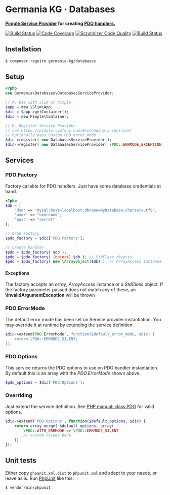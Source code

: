 # Germania KG · Databases

**[Pimple Service Provider](https://pimple.symfony.com/#extending-a-container) for creating [PDO handlers.](http://php.net/manual/en/pdo.construct.php)**


[![Build Status](https://travis-ci.org/GermaniaKG/Databases.svg?branch=master)](https://travis-ci.org/GermaniaKG/Databases)
[![Code Coverage](https://scrutinizer-ci.com/g/GermaniaKG/Databases/badges/coverage.png?b=master)](https://scrutinizer-ci.com/g/GermaniaKG/Databases/?branch=master)
[![Scrutinizer Code Quality](https://scrutinizer-ci.com/g/GermaniaKG/Databases/badges/quality-score.png?b=master)](https://scrutinizer-ci.com/g/GermaniaKG/Databases/?branch=master)
[![Build Status](https://scrutinizer-ci.com/g/GermaniaKG/Databases/badges/build.png?b=master)](https://scrutinizer-ci.com/g/GermaniaKG/Databases/build-status/master)


## Installation

```bash
$ composer require germania-kg/databases
```

## Setup

```php
<?php
use Germania\Databases\DatabasesServiceProvider;

// A. Use with Slim or Pimple
$app = new \Slim\App;
$dic = $app->getContainer();
$dic = new Pimple\Container;

// B. Register Service Provider.
// see https://pimple.symfony.com/#extending-a-container
// Optionally pass custom PDO error mode
$dic->register( new DatabasesServiceProvider );
$dic->register( new DatabasesServiceProvider( \PDO::ERRMODE_EXCEPTION ) );
```


## Services

### PDO.Factory

Factory callable for PDO handlers. Just have some database credentials at hand. 

```php
<?php
$db = [
	'dsn' => "mysql:host=localhost;dbname=MyDatabase;charset=utf8",
	'user' => "username",
	'pass' => "secret"
];

// Grab Factory
$pdo_factory = $dic['PDO.Factory'];

// Create handler
$pdo = $pdo_factory( $db );
$pdo = $pdo_factory( (object) $db ); // StdClass objects
$pdo = $pdo_factory( new \ArrayObject($db) ); // ArrayAccess instance
```

#### Exceptions
The factory accepts an *array*, *ArrayAccess* instance or a *StdClass* object. If the factory parameter passed does not match any of these, an **\InvalidArgumentException** will be thrown

### PDO.ErrorMode

The default error mode has been set on Service provider instantiation. You may override it at runtime by extending the service definition:

```php
$dic->extend(PDO.ErrorMode', function($default_error_mode, $dic) {
    return \PDO::ERRMODE_SILENT;
});
```

### PDO.Options

This service returns the PDO options to use on PDO handler instantiation. By default this is an array with the *PDO.ErrorMode* shown above. 

```php
$pdo_options = $dic['PDO.Options'];
```

### Overriding
Just extend the service definition. See [PHP manual: class PDO](http://php.net/manual/en/pdo.construct.php) for valid options.

```php
$dic->extend('PDO.Options', function($default_options, $dic) {
    return array_merge( $default_options, array(
    	\PDO::ATTR_ERRMODE => \PDO::ERRMODE_SILENT
    	// custom values here
    ));
});

```


## Unit tests

Either copy `phpunit.xml.dist` to `phpunit.xml` and adapt to your needs, or leave as is. 
Run [PhpUnit](https://phpunit.de/) like this:

```bash
$ vendor/bin/phpunit
```

